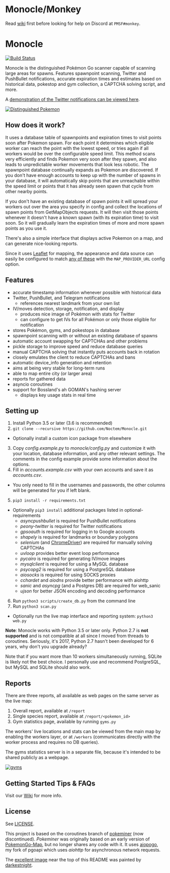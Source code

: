 # Monocle/Monkey

Read [wiki](https://github.com/Hydro74000/Monocle/wiki) first before looking for help on Discord at `PMSF#monkey`.

# Monocle

[![Build Status](https://travis-ci.org/Noctem/Monocle.svg?branch=develop)](https://travis-ci.org/Noctem/Monocle)

Monocle is the distinguished Pokémon Go scanner capable of scanning large areas for spawns. Features spawnpoint scanning, Twitter and PushBullet notifications, accurate expiration times and estimates based on historical data, pokestop and gym collection, a CAPTCHA solving script, and more.

A [demonstration of the Twitter notifications can be viewed here](https://twitter.com/SLCPokemon).

[![Distinguished Pokemon](https://i.imgur.com/9vud1wo.jpg)](https://darkestnight.deviantart.com/art/A-Distinguished-Pokeman-208009200)


## How does it work?

It uses a database table of spawnpoints and expiration times to visit points soon after Pokemon spawn. For each point it determines which eligible worker can reach the point with the lowest speed, or tries again if all workers would be over the configurable speed limit. This method scans very efficiently and finds Pokemon very soon after they spawn, and also leads to unpredictable worker movements that look less robotic. The spawnpoint database continually expands as Pokemon are discovered. If you don't have enough accounts to keep up with the number of spawns in your database, it will automatically skip points that are unreachable within the speed limit or points that it has already seen spawn that cycle from other nearby points.

If you don't have an existing database of spawn points it will spread your workers out over the area you specify in config and collect the locations of spawn points from GetMapObjects requests. It will then visit those points whenever it doesn't have a known spawn (with its expiration time) to visit soon. So it will gradually learn the expiration times of more and more spawn points as you use it.

There's also a simple interface that displays active Pokemon on a map, and can generate nice-looking reports.

Since it uses [Leaflet](http://leafletjs.com/) for mapping, the appearance and data source can easily be configured to match [any of these](https://leaflet-extras.github.io/leaflet-providers/preview/) with the `MAP_PROVIDER_URL` config option.

## Features

- accurate timestamp information whenever possible with historical data
- Twitter, PushBullet, and Telegram notifications
  - references nearest landmark from your own list
- IV/moves detection, storage, notification, and display
  - produces nice image of Pokémon with stats for Twitter
  - can configure to get IVs for all Pokémon or only those eligible for notification
- stores Pokémon, gyms, and pokestops in database
- spawnpoint scanning with or without an existing database of spawns
- automatic account swapping for CAPTCHAs and other problems
- pickle storage to improve speed and reduce database queries
- manual CAPTCHA solving that instantly puts accounts back in rotation
- closely emulates the client to reduce CAPTCHAs and bans
- automatic device_info generation and retention
- aims at being very stable for long-term runs
- able to map entire city (or larger area)
- reports for gathered data
- asyncio coroutines
- support for Bossland's ah GOMAN's hashing server
  - displays key usage stats in real time

## Setting up
1. Install Python 3.5 or later (3.6 is recommended)
2. `git clone --recursive https://github.com/Noctem/Monocle.git`
  * Optionally install a custom icon package from elsewhere
3. Copy *config.example.py* to *monocle/config.py* and customize it with your location, database information, and any other relevant settings. The comments in the config example provide some information about the options.
4. Fill in *accounts.example.csv* with your own accounts and save it as *accounts.csv*.
  * You only need to fill in the usernames and passwords, the other columns will be generated for you if left blank.
5. `pip3 install -r requirements.txt`
  * Optionally `pip3 install` additional packages listed in optional-requirements
    * *asyncpushbullet* is required for PushBullet notifications
    * *peony-twitter* is required for Twitter notifications
    * *gpsoauth* is required for logging in to Google accounts
    * *shapely* is required for landmarks or boundary polygons
    * *selenium* (and [ChromeDriver](https://sites.google.com/a/chromium.org/chromedriver/)) are required for manually solving CAPTCHAs
    * *uvloop* provides better event loop performance
    * *pycairo* is required for generating IV/move images
    * *mysqlclient* is required for using a MySQL database
    * *psycopg2* is required for using a PostgreSQL database
    * *aiosocks* is required for using SOCKS proxies
    * *cchardet* and *aiodns* provide better performance with aiohttp
    * *sanic* and *asyncpg* (and a Postgres DB) are required for web_sanic
    * *ujson* for better JSON encoding and decoding performance
6. Run `python3 scripts/create_db.py` from the command line
7. Run `python3 scan.py`
  * Optionally run the live map interface and reporting system: `python3 web.py`


**Note**: Monocle works with Python 3.5 or later only. Python 2.7 is **not supported** and is not compatible at all since I moved from threads to coroutines. Seriously, it's 2017, Python 2.7 hasn't been developed for 6 years, why don't you upgrade already?

Note that if you want more than 10 workers simultaneously running, SQLite is likely not the best choice. I personally use and recommend PostgreSQL, but MySQL and SQLite should also work.


## Reports

There are three reports, all available as web pages on the same server as the live map:

1. Overall report, available at `/report`
2. Single species report, available at `/report/<pokemon_id>`
3. Gym statistics page, available by running `gyms.py`

The workers' live locations and stats can be viewed from the main map by enabling the workers layer, or at `/workers` (communicates directly with the worker process and requires no DB queries).

The gyms statistics server is in a separate file, because it's intended to be shared publicly as a webpage.

[![gyms](https://i.imgur.com/MWpHAEWm.jpg)](monocle/static/demo/gyms.png)

## Getting Started Tips & FAQs

Visit our [Wiki](https://github.com/Hydro74000/Monocle/wiki) for more info.

## License

See [LICENSE](LICENSE).

This project is based on the coroutines branch of [pokeminer](https://github.com/modrzew/pokeminer/tree/coroutines) (now discontinued). *Pokeminer* was originally based on an early version of [PokemonGo-Map](https://github.com/AHAAAAAAA/PokemonGo-Map), but no longer shares any code with it. It uses [aiopogo](https://github.com/Noctem/aiopogo), my fork of pgoapi which uses *aiohttp* for asynchronous network requests.

The [excellent image](https://darkestnight.deviantart.com/art/A-Distinguished-Pokeman-208009200) near the top of this README was painted by [darkestnight](https://darkestnight.deviantart.com/).
